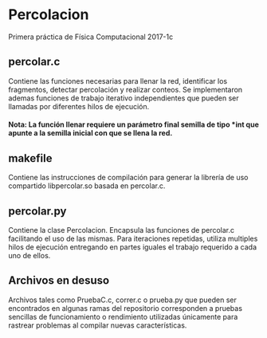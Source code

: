 # Percolacion
Primera práctica de Física Computacional 2017-1c

## percolar.c
Contiene las funciones necesarias para llenar la red, identificar los fragmentos,
detectar percolación y realizar conteos.
Se implementaron ademas funciones de trabajo iterativo independientes que pueden ser 
llamadas por diferentes hilos de ejecución.

#### Nota: La función llenar requiere un parámetro final semilla de tipo *int que apunte a la semilla inicial con que se llena la red.

## makefile
Contiene las instrucciones de compilación para generar la librería de uso compartido
libpercolar.so basada en percolar.c.

## percolar.py
Contiene la clase Percolacion. Encapsula las funciones de percolar.c facilitando el uso
de las mismas. Para iteraciones repetidas, utiliza multiples hilos de ejecución entregando
en partes iguales el trabajo requerido a cada uno de ellos.

## Archivos en desuso
Archivos tales como PruebaC.c, correr.c o prueba.py que pueden ser encontrados en algunas ramas del
repositorio corresponden a pruebas sencillas de funcionamiento o rendimiento utilizadas únicamente 
para rastrear problemas al compilar nuevas características.

